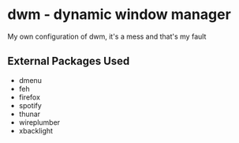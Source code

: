 # dwm - dynamic window manager

My own configuration of dwm, it's a mess and that's my fault

## External Packages Used

-   dmenu
-   feh
-   firefox
-   spotify
-   thunar
-   wireplumber
-   xbacklight
